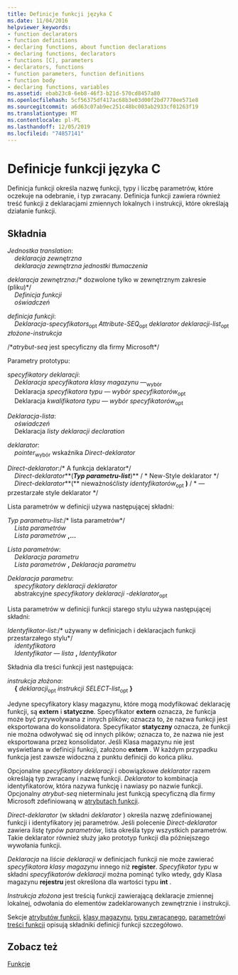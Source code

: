 ```yaml
---
title: Definicje funkcji języka C
ms.date: 11/04/2016
helpviewer_keywords:
- function declarators
- function definitions
- declaring functions, about function declarations
- declaring functions, declarators
- functions [C], parameters
- declarators, functions
- function parameters, function definitions
- function body
- declaring functions, variables
ms.assetid: ebab23c8-6eb8-46f3-b21d-570cd8457a80
ms.openlocfilehash: 5cf56375df417ac68b3e03d00f2bd7770ee571e8
ms.sourcegitcommit: a6d63c07ab9ec251c48bc003ab2933cf01263f19
ms.translationtype: MT
ms.contentlocale: pl-PL
ms.lasthandoff: 12/05/2019
ms.locfileid: "74857141"
---
```

# <a name="c-function-definitions"></a>Definicje funkcji języka C

Definicja funkcji określa nazwę funkcji, typy i liczbę parametrów, które oczekuje na odebranie, i typ zwracany. Definicja funkcji zawiera również treść funkcji z deklaracjami zmiennych lokalnych i instrukcji, które określają działanie funkcji.

## <a name="syntax"></a>Składnia

*Jednostka translation*:<br/>
&nbsp;&nbsp;&nbsp;&nbsp;*deklaracja zewnętrzna* <br/>
&nbsp;&nbsp;&nbsp;&nbsp;*deklaracja zewnętrzna* *jednostki tłumaczenia*

*deklaracja zewnętrzna*:/\* dozwolone tylko w zewnętrznym zakresie (pliku)\*/<br/>
&nbsp;&nbsp;&nbsp;&nbsp;*Definicja funkcji*<br/>
&nbsp;&nbsp;&nbsp;&nbsp;*oświadczeń*

*definicja funkcji*:<br/>
&nbsp;&nbsp;&nbsp;&nbsp;*Deklaracja-specyfikators*<sub>opt</sub> *Attribute-SEQ*<sub>opt</sub> *deklarator* *deklaracji-list*<sub>opt</sub> *złożone-instrukcja*

/\**atrybut-seq* jest specyficzny dla firmy Microsoft\*/

Parametry prototypu:

*specyfikatory deklaracji*:<br/>
&nbsp;&nbsp;&nbsp;&nbsp;*Deklaracja* *specyfikatora klasy magazynu* —<sub>wybór</sub> <br/>
&nbsp;&nbsp;&nbsp;&nbsp;Deklaracja *specyfikatora typu* *— wybór specyfikatorów*<sub>opt</sub><br/>
&nbsp;&nbsp;&nbsp;&nbsp;Deklaracja *kwalifikatora typu* *— wybór specyfikatorów*<sub>opt</sub>

*Deklaracja-lista*:<br/>
&nbsp;&nbsp;&nbsp;&nbsp;*oświadczeń*<br/>
&nbsp;&nbsp;&nbsp;&nbsp;Deklaracja *listy deklaracji* *declaration*

*deklarator*:<br/>
&nbsp;&nbsp;&nbsp;&nbsp;*pointer*<sub>wybór</sub> wskaźnika *Direct-deklarator*

*Direct-deklarator*:/\* A funkcja deklarator\*/<br/>
&nbsp;&nbsp;&nbsp;&nbsp;*Direct-deklarator***(***Typ parametru-list***)**  / \* New-Style deklarator      \*/<br/>
&nbsp;&nbsp;&nbsp;&nbsp;*Direct-deklarator***(** nieważność*listy identyfikatorów*<sub>opt</sub> **)**  / \* — przestarzałe style deklarator    \*/

Lista parametrów w definicji używa następującej składni:

*Typ parametru-list*:/\* lista parametrów\*/<br/>
&nbsp;&nbsp;&nbsp;&nbsp;*Lista parametrów* <br/>
&nbsp;&nbsp;&nbsp;&nbsp;*Lista parametrów* **,...**

*Lista parametrów*:<br/>
&nbsp;&nbsp;&nbsp;&nbsp;*Deklaracja parametru*<br/>
&nbsp;&nbsp;&nbsp;&nbsp;*Lista parametrów* **,**  *Deklaracja parametru*

*Deklaracja parametru*:<br/>
&nbsp;&nbsp;&nbsp;&nbsp;*specyfikatory deklaracji* *deklarator*<br/>
&nbsp;&nbsp;&nbsp;&nbsp;abstrakcyjne *specyfikatory deklaracji* *-deklarator*<sub>opt</sub>

Lista parametrów w definicji funkcji starego stylu używa następującej składni:

*Identyfikator-list*:/\* używany w definicjach i deklaracjach funkcji przestarzałego stylu\*/<br/>
&nbsp;&nbsp;&nbsp;&nbsp;*identyfikatora*<br/>
&nbsp;&nbsp;&nbsp;&nbsp;*Identyfikator — lista* **,**  *Identyfikator*

Składnia dla treści funkcji jest następująca:

*instrukcja złożona*:<br/>
&nbsp;&nbsp;&nbsp;&nbsp;**{** *deklaracji*<sub>opt</sub> *instrukcji SELECT-list*<sub>opt</sub> **}**

Jedyne specyfikatory klasy magazynu, które mogą modyfikować deklarację funkcji, są **extern** i **statyczne**. Specyfikator **extern** oznacza, że funkcja może być przywoływana z innych plików; oznacza to, że nazwa funkcji jest eksportowana do konsolidatora. Specyfikator **statyczny** oznacza, że funkcji nie można odwoływać się od innych plików; oznacza to, że nazwa nie jest eksportowana przez konsolidator. Jeśli Klasa magazynu nie jest wyświetlana w definicji funkcji, założono **extern** . W każdym przypadku funkcja jest zawsze widoczna z punktu definicji do końca pliku.

Opcjonalne *specyfikatory deklaracji* i obowiązkowe *deklarator* razem określają typ zwracany i nazwę funkcji. *Deklarator* to kombinacja identyfikatorów, która nazywa funkcję i nawiasy po nazwie funkcji. Opcjonalny *atrybut-seq* nieterminalu jest funkcją specyficzną dla firmy Microsoft zdefiniowaną w [atrybutach funkcji](../c-language/function-attributes.md).

*Direct-deklarator* (w składni *deklarator* ) określa nazwę zdefiniowanej funkcji i identyfikatory jej parametrów. Jeśli polecenie *Direct-deklarator* zawiera *listę typów parametrów*, lista określa typy wszystkich parametrów. Takie deklarator również służy jako prototyp funkcji dla późniejszego wywołania funkcji.

*Deklaracja* na *liście deklaracji* w definicjach funkcji nie może zawierać *specyfikatora klasy magazynu* innego niż **register**. *Specyfikator typu* w składni *specyfikatorów deklaracji* można pominąć tylko wtedy, gdy Klasa magazynu **rejestru** jest określona dla wartości typu **int** .

*Instrukcja złożona* jest treścią funkcji zawierającą deklaracje zmiennej lokalnej, odwołania do elementów zadeklarowanych zewnętrznie i instrukcji.

Sekcje [atrybutów funkcji](../c-language/function-attributes.md), [klasy magazynu](../c-language/storage-class.md), [typu zwracanego](../c-language/return-type.md), [parametrów](../c-language/parameters.md)i [treści funkcji](../c-language/function-body.md) opisują składniki definicji funkcji szczegółowo.

## <a name="see-also"></a>Zobacz też

[Funkcje](../c-language/functions-c.md)
